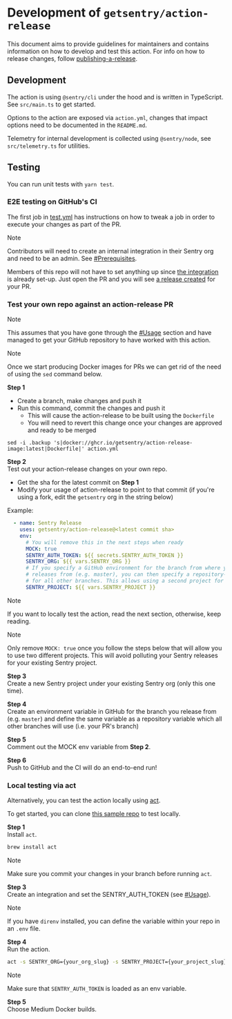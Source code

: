 # Development of `getsentry/action-release`

This document aims to provide guidelines for maintainers and contains information on how to develop and test this action. 
For info on how to release changes, follow [publishing-a-release](publishing-a-release.md).

## Development

The action is using `@sentry/cli` under the hood and is written in TypeScript. See `src/main.ts` to get started.

Options to the action are exposed via `action.yml`, changes that impact options need to be documented in the `README.md`.

Telemetry for internal development is collected using `@sentry/node`, see `src/telemetry.ts` for utilities.

## Testing

You can run unit tests with `yarn test`.

### E2E testing on GitHub's CI

The first job in [test.yml](../.github/workflows/test.yml) has instructions on how to tweak a job in order to execute your changes as part of the PR.

> [!NOTE]  
> Contributors will need to create an internal integration in their Sentry org and need to be an admin. 
> See [#Prerequisites](../README.md#prerequisites).

Members of this repo will not have to set anything up since [the integration](https://sentry-ecosystem.sentry.io/settings/developer-settings/end-to-end-action-release-integration-416eb2/) is already set-up. Just open the PR and you will see [a release created](https://sentry-ecosystem.sentry.io/releases/?project=4505075304693760) for your PR.

### Test your own repo against an action-release PR

> [!NOTE]
> This assumes that you have gone through the [#Usage](../README.md#usage) section and have managed to get your GitHub repository to have worked with this action.

> [!NOTE]
> Once we start producing Docker images for PRs we can get rid of the need of using the `sed` command below.

**Step 1**  
* Create a branch, make changes and push it
* Run this command, commit the changes and push it
  * This will cause the action-release to be built using the `Dockerfile`
  * You will need to revert this change once your changes are approved and ready to be merged

```shell
sed -i .backup 's|docker://ghcr.io/getsentry/action-release-image:latest|Dockerfile|' action.yml
```

**Step 2**  
Test out your action-release changes on your own repo.
* Get the sha for the latest commit on **Step 1**
* Modify your usage of action-release to point to that commit (if you're using a fork, edit the `getsentry` org in the string below)

Example:

```yml
  - name: Sentry Release
    uses: getsentry/action-release@<latest commit sha>
    env:
      # You will remove this in the next steps when ready
      MOCK: true
      SENTRY_AUTH_TOKEN: ${{ secrets.SENTRY_AUTH_TOKEN }}
      SENTRY_ORG: ${{ vars.SENTRY_ORG }}
      # If you specify a GitHub environment for the branch from where you create
      # releases from (e.g. master), you can then specify a repository-level variable
      # for all other branches. This allows using a second project for end-to-end testing
      SENTRY_PROJECT: ${{ vars.SENTRY_PROJECT }}
```

> [!NOTE]
> If you want to locally test the action, read the next section, otherwise, keep reading.

> [!NOTE]
> Only remove `MOCK: true` once you follow the steps below that will allow you to use two different projects. This will avoid polluting your Sentry releases for your existing Sentry project.

**Step 3**  
Create a new Sentry project under your existing Sentry org (only this one time).

**Step 4**  
Create an environment variable in GitHub for the branch you release from (e.g. `master`) and define the same variable as a repository variable which all other branches will use (i.e. your PR's branch)

**Step 5**  
Comment out the MOCK env variable from **Step 2**.

**Step 6**  
Push to GitHub and the CI will do an end-to-end run!

### Local testing via act

Alternatively, you can test the action locally using [act](https://github.com/nektos/act).

To get started, you can clone [this sample repo](https://github.com/scefali/github-actions-react/blob/master/.github/workflows/deploy.yml) to test locally.

**Step 1**  
Install `act`.

```bash
brew install act
```

> [!NOTE]
> Make sure you commit your changes in your branch before running `act`.

**Step 3**  
Create an integration and set the SENTRY_AUTH_TOKEN (see [#Usage](../README.md#usage)).

> [!NOTE]
> If you have `direnv` installed, you can define the variable within your repo in an `.env` file.

**Step 4**  
Run the action.

```bash
act -s SENTRY_ORG={your_org_slug} -s SENTRY_PROJECT={your_project_slug}
```

> [!NOTE]
> Make sure that `SENTRY_AUTH_TOKEN` is loaded as an env variable.

**Step 5**  
Choose Medium Docker builds.
